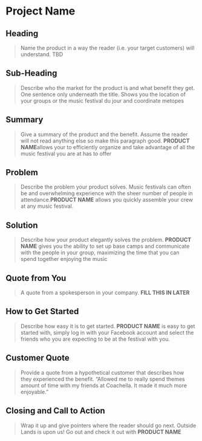 # Project Name #
 
## Heading ##
  > Name the product in a way the reader (i.e. your target customers) will understand.
  TBD

## Sub-Heading ##
  > Describe who the market for the product is and what benefit they get. One sentence only underneath the title.
  Shows you the location of your groups or the music festival du jour and coordinate metopes
## Summary ##
  > Give a summary of the product and the benefit. Assume the reader will not read anything else so make this paragraph good.
  **PRODUCT NAME**allows your to efficiently organize and take advantage of all the music festival you are at has to offer

## Problem ##
  > Describe the problem your product solves.
  Music festivals can often be and overwhelming experience with the sheer number of people in attendance.**PRODUCT NAME** allows you quickly assemble your crew at any music festival.

## Solution ##
  > Describe how your product elegantly solves the problem.
  **PRODUCT NAME** gives you the ability to set up base camps and communicate with the people in your group, maximizing the time that you can spend together enjoying the music

## Quote from You ##
  > A quote from a spokesperson in your company.
  **FILL THIS IN LATER**

## How to Get Started ##
  > Describe how easy it is to get started.
  **PRODUCT NAME** is easy to get started with, simply log in with your Facebook account and select the friends who you are expecting to be at the festival with you.

## Customer Quote ##
  > Provide a quote from a hypothetical customer that describes how they experienced the benefit.
  “Allowed me to really spend themes amount of time with my friends at Coachella. It made it much more enjoyable.”

## Closing and Call to Action ##
  > Wrap it up and give pointers where the reader should go next.
  Outside Lands is upon us! Go out and check it out with **PRODUCT NAME**